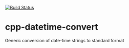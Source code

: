 [![Build Status](https://travis-ci.org/mpadge/cpp-datetime-convert.svg)](https://travis-ci.org/mpadge/cpp-datetime-convert) 

# cpp-datetime-convert

Generic conversion of date-time strings to standard format
